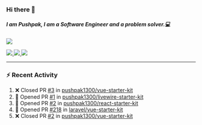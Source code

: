 ### Hi there 👋

##### I am Pushpak, I am a Software Engineer and a problem solver.💻

<a href='https://twitter.com/pushpak1300'><a href="https://pushpak1300.me/" target="_blank">
  <img src="https://img.shields.io/badge/website-%23E34F26.svg?&style=for-the-badge" />
</a> 
 
 <a href="https://twitter.com/pushpak1300" target="_blank">
  <img src="https://img.shields.io/badge/twitter-%231DA1F2.svg?&style=for-the-badge&logo=twitter&logoColor=white" />
</a> 

<a href="https://www.linkedin.com/in/pushpak-c-286b17b1/" target="_blank">
  <img src="https://img.shields.io/badge/linkedin-%230077B5.svg?&style=for-the-badge&logo=linkedin&logoColor=white" />
</a> 

<a href="https://dev.to/pushpak1300/" target="_blank">
  <img src="http://img.shields.io/badge/dev.to-gray?style=for-the-badge&logo=dev.to&?logoColor=white?logoWidth=100?label=" />
</a> 


</p>

---

### ⚡ Recent Activity

<!--START_SECTION:activity-->
1. ❌ Closed PR [#3](undefined) in [pushpak1300/vue-starter-kit](https://github.com/pushpak1300/vue-starter-kit)
2. 💪 Opened PR [#1](undefined) in [pushpak1300/livewire-starter-kit](https://github.com/pushpak1300/livewire-starter-kit)
3. 💪 Opened PR [#2](undefined) in [pushpak1300/react-starter-kit](https://github.com/pushpak1300/react-starter-kit)
4. 💪 Opened PR [#218](undefined) in [laravel/vue-starter-kit](https://github.com/laravel/vue-starter-kit)
5. ❌ Closed PR [#2](undefined) in [pushpak1300/vue-starter-kit](https://github.com/pushpak1300/vue-starter-kit)
<!--END_SECTION:activity-->
